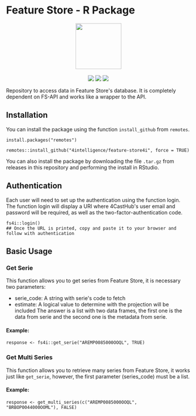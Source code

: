 # Feature Store - R Package

<p align="center">
  <img src="https://avatars.githubusercontent.com/u/62453560?s=200&v=4" width="125px"/><br><br>
  <img src="https://img.shields.io/badge/4i-4intelligence-blue"/>
  <img src="https://img.shields.io/badge/R%3E%3D-4.0.3-blue.svg"/>
  <img src="https://img.shields.io/badge/License-MPL%202.0-brightgreen.svg"/>
</p>

Repository to access data in Feature Store's database. It is completely dependent on FS-API and works like a wrapper to the API.
  
## Installation

You can install the package using the function `install_github` from `remotes`. 

```
install.packages("remotes")

remotes::install_github("4intelligence/feature-store4i", force = TRUE)
```

You can also install the package by downloading the file `.tar.gz` from releases in this repository and performing the install in RStudio.

## Authentication
Each user will need to set up the authentication using the function login. The function login will display a URI where 4CastHub's user email and password will be required, as well as the two-factor-authentication code.

```
fs4i::login()
## Once the URL is printed, copy and paste it to your browser and follow with authentication
```

## Basic Usage

### Get Serie

This function allows you to get series from Feature Store, it is necessary two parameters:
* serie_code: A string with serie's code to fetch
* estimate: A logical value to determine with the projection will be included
The answer is a list with two data frames, the first one is the data from serie and the second one is the metadata from serie.

#### Example:

```
response <- fs4i::get_serie("AREMP0085000OOQL", TRUE)
```

### Get Multi Series

This function allows you to retrieve many series from Feature Store, it works just like `get_serie`, however, the first parameter (series_code) must be a list.

#### Example:

```
response <- get_multi_series(c("AREMP0085000OOQL", "BRBOP0044000OOML"), FALSE)
```
